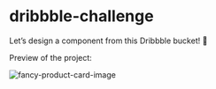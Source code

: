 # dribbble-challenge

Let’s design a component from this Dribbble bucket! 🏀

Preview of the project:

![fancy-product-card-image](https://user-images.githubusercontent.com/75303846/160560588-4702689d-0863-4d48-bcbc-a92a50b32ae0.png)

